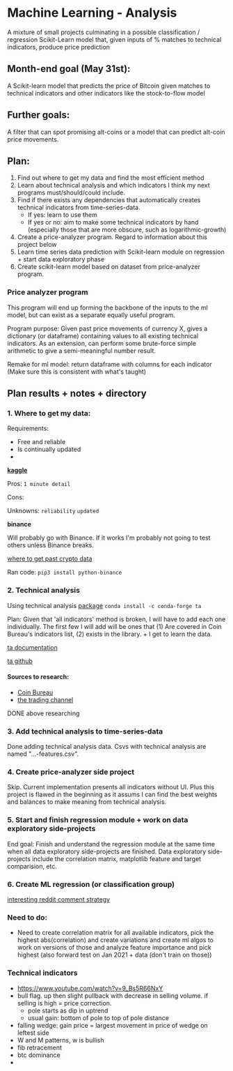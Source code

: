 # Machine Learning - Analysis
A mixture of small projects culminating in a possible classification / regression Scikit-Learn model that, given inputs of % matches to technical indicators, produce price prediction

## Month-end goal (May 31st):
A Scikit-learn model that predicts the price of Bitcoin given matches to technical indicators and other indicators like the stock-to-flow model

## Further goals:
A filter that can spot promising alt-coins or a model that can predict alt-coin price movements. 

## Plan:
1. Find out where to get my data and find the most efficient method
2. Learn about technical analysis and which indicators I think my next programs must/should/could include. 
3. Find if there exists any dependencies that automatically creates technical indicators from time-series-data. 
    - If yes: learn to use them
    - If yes or no: aim to make some technical indicators by hand (especially those that are more obscure, such as logarithmic-growth)
4. Create a price-analyzer program. Regard to information about this project below
5. Learn time series data prediction with Scikit-learn module on regression + start data exploratory phase
6. Create scikit-learn model based on dataset from price-analyzer program. 


### Price analyzer program
This program will end up forming the backbone of the inputs to the ml model, but can exist as a separate equally useful program. 

Program purpose: Given past price movements of currency X, gives a dictionary (or dataframe) containing values to all existing technical indicators. As an extension, can perform some brute-force simple arithmetic to give a semi-meaningful number result. 

Remake for ml model: return dataframe with columns for each indicator (Make sure this is consistent with what's taught)

## Plan results + notes + directory
### 1. Where to get my data:

Requirements:
- Free and reliable
- Is continually updated
- 

**[kaggle](https://www.kaggle.com/tencars/392-crypto-currency-pairs-at-minute-resolution?select=algusd.csv)**

Pros: `1 minute detail`

Cons: 

Unknowns: `reliability` `updated`

**binance**

Will probably go with Binance. If it works I'm probably not going to test others unless Binance breaks. 

[where to get past crypto data](https://fxgears.com/index.php?threads/how-to-acquire-free-historical-tick-and-bar-data-for-algo-trading-and-backtesting-in-2020-stocks-forex-and-crypto-currency.1229/#post-19305)

Ran code:
`pip3 install python-binance`



### 2. Technical analysis 

Using technical analysis [package](https://github.com/bukosabino/ta) `conda install -c conda-forge ta`

Plan: Given that 'all indicators' method is broken, I will have to add each one individually. The first few I will add will be ones that (1) Are covered in Coin Bureau's indicators list, (2) exists in the library. + I get to learn the data. 

[ta documentation](https://technical-analysis-library-in-python.readthedocs.io/en/latest/ta.html)

[ta github](https://github.com/bukosabino/ta)

#### Sources to research:
- [Coin Bureau](https://www.youtube.com/watch?v=lW3eWIj3Q04)
- [the trading channel](https://www.youtube.com/watch?v=eynxyoKgpng)

DONE above researching

### 3. Add technical analysis to time-series-data

Done adding technical analysis data. Csvs with technical analysis are named "...-features.csv". 

### 4. Create price-analyzer side project

Skip. Current implementation presents all indicators without UI. Plus this project is flawed in the beginning as it assums I can find the best weights and balances to make meaning from technical analysis. 

### 5. Start and finish regression module + work on data exploratory side-projects

End goal: Finish and understand the regression module at the same time when all data exploratory side-projects are finished. 
Data exploratory side-projects include the correlation matrix, matplotlib feature and target comparision, etc. 

### 6. Create ML regression (or classification group)

[interesting reddit comment strategy](https://www.reddit.com/r/algotrading/comments/ipa112/what_target_do_your_algo_aim_to_predict_price/)



### Need to do:
- Need to create correlation matrix for all available indicators, pick the highest abs(correlation) and create variations and create ml algos to work on versions of those and analyze feature importance and pick highest (also forward test on Jan 2021 + data (don't train on those))

### Technical indicators
- https://www.youtube.com/watch?v=9_Bs5R66NxY
- bull flag. up then slight pullback with decrease in selling volume. if selling is high = price correction. 
    - pole starts as dip in uptrend
    - usual gain: bottom of pole to top of pole distance
- falling wedge: gain price = largest movement in price of wedge on leftest side
- W and M patterns, w is bullish
- fib retracement
- btc dominance
- 